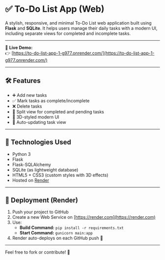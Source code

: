 # ✅ To-Do List App (Web)

A stylish, responsive, and minimal To-Do List web application built using **Flask** and **SQLite**. It helps users manage their daily tasks with a modern UI, including separate views for completed and incomplete tasks.

---

🔗 **Live Demo:**  
👉 [https://to-do-list-app-1-g977.onrender.com/](https://to-do-list-app-1-g977.onrender.com/)

---

## 🛠 Features

- ➕ Add new tasks
- ✅ Mark tasks as complete/incomplete
- ❌ Delete tasks
- 🧾 Split view for completed and pending tasks
- 🎨 3D-styled modern UI
- 🔁 Auto-updating task view

---

## 🧰 Technologies Used

- Python 3
- Flask
- Flask-SQLAlchemy
- SQLite (as lightweight database)
- HTML5 + CSS3 (custom styles with 3D effects)
- Hosted on [Render](https://render.com)

---

## 🚀 Deployment (Render)

1. Push your project to GitHub
2. Create a new Web Service on [https://render.com](https://render.com)
3. Use:
   - **Build Command:** `pip install -r requirements.txt`
   - **Start Command:** `gunicorn main:app`
4. Render auto-deploys on each GitHub push 🎉

---

Feel free to fork or contribute! 🚀
